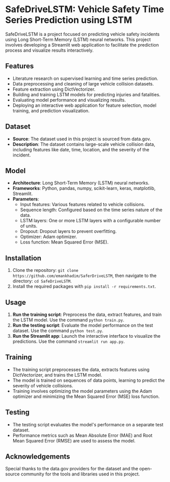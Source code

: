 # SafeDriveLSTM: Vehicle Safety Time Series Prediction using LSTM

SafeDriveLSTM is a project focused on predicting vehicle safety incidents using Long Short-Term Memory (LSTM) neural networks. This project involves developing a Streamlit web application to facilitate the prediction process and visualize results interactively.

## Features
- Literature research on supervised learning and time series prediction.
- Data preprocessing and cleaning of large vehicle collision datasets.
- Feature extraction using DictVectorizer.
- Building and training LSTM models for predicting injuries and fatalities.
- Evaluating model performance and visualizing results.
- Deploying an interactive web application for feature selection, model training, and prediction visualization.

## Dataset
- **Source**: The dataset used in this project is sourced from data.gov.
- **Description**: The dataset contains large-scale vehicle collision data, including features like date, time, location, and the severity of the incident.

## Model
- **Architecture**: Long Short-Term Memory (LSTM) neural networks.
- **Frameworks**: Python, pandas, numpy, scikit-learn, keras, matplotlib, Streamlit.
- **Parameters**:
  - Input features: Various features related to vehicle collisions.
  - Sequence length: Configured based on the time series nature of the data.
  - LSTM layers: One or more LSTM layers with a configurable number of units.
  - Dropout: Dropout layers to prevent overfitting.
  - Optimizer: Adam optimizer.
  - Loss function: Mean Squared Error (MSE).

## Installation
1. Clone the repository: `git clone https://github.com/emankhadim/SaferDriveLSTM`, then navigate to the directory: `cd SafeDriveLSTM`.
2. Install the required packages with `pip install -r requirements.txt`.

## Usage
1. **Run the training script**: Preprocess the data, extract features, and train the LSTM model. Use the command `python train.py`.
2. **Run the testing script**: Evaluate the model performance on the test dataset. Use the command `python test.py`.
3. **Run the Streamlit app**: Launch the interactive interface to visualize the predictions. Use the command `streamlit run app.py`.

## Training
- The training script preprocesses the data, extracts features using DictVectorizer, and trains the LSTM model.
- The model is trained on sequences of data points, learning to predict the severity of vehicle collisions.
- Training involves optimizing the model parameters using the Adam optimizer and minimizing the Mean Squared Error (MSE) loss function.

## Testing
- The testing script evaluates the model's performance on a separate test dataset.
- Performance metrics such as Mean Absolute Error (MAE) and Root Mean Squared Error (RMSE) are used to assess the model.

## Acknowledgements
Special thanks to the data.gov providers for the dataset and the open-source community for the tools and libraries used in this project.
